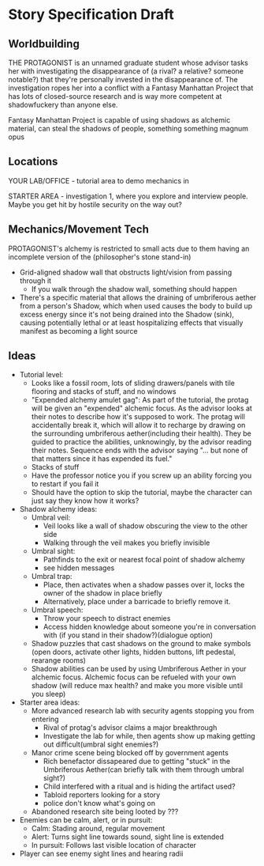 # Story Specification Draft

## Worldbuilding

THE PROTAGONIST is an unnamed graduate student whose advisor tasks her with investigating the disappearance of (a rival? a relative? someone notable?) that they're personally invested in the disappearance of. The investigation ropes her into a conflict with a Fantasy Manhattan Project that has lots of closed-source research and is way more competent at shadowfuckery than anyone else.

Fantasy Manhattan Project is capable of using shadows as alchemic material, can steal the shadows of people, something something magnum opus

## Locations

YOUR LAB/OFFICE - tutorial area to demo mechanics in

STARTER AREA - investigation 1, where you explore and interview people. Maybe you get hit by hostile security on the way out?

## Mechanics/Movement Tech

PROTAGONIST's alchemy is restricted to small acts due to them having an incomplete version of the (philosopher's stone stand-in)

* Grid-aligned shadow wall that obstructs light/vision from passing through it
	* If you walk through the shadow wall, something should happen
* There's a specific material that allows the draining of umbriferous aether from a person's Shadow, which when used causes the body to build up excess energy since it's not being drained into the Shadow (sink), causing potentially lethal or at least hospitalizing effects that visually manifest as becoming a light source

## Ideas

* Tutorial level:
	* Looks like a fossil room, lots of sliding drawers/panels with tile flooring and stacks of stuff, and no windows
	* "Expended alchemy amulet gag": As part of the tutorial, the protag will be given an "expended" alchemic focus. As the advisor looks at their notes to describe how it's supposed to work. The protag will accidentally break it, which will allow it to recharge by drawing on the surrounding umbriferous aether(including their health). They be guided to practice the abilities, unknowingly, by the advisor reading their notes. Sequence ends with the advisor saying "... but none of that matters since it has expended its fuel."
	* Stacks of stuff
	* Have the professor notice you if you screw up an ability forcing you to restart if you fail it
	* Should have the option to skip the tutorial, maybe the character can just say they know how it works?
* Shadow alchemy ideas:
	* Umbral veil:
		* Veil looks like a wall of shadow obscuring the view to the other side
		* Walking through the veil makes you briefly invisible
	* Umbral sight:
		* Pathfinds to the exit or nearest focal point of shadow alchemy
		* see hidden messages
	* Umbral trap:
		* Place, then activates when a shadow passes over it, locks the owner of the shadow in place briefly
		* Alternatively, place under a barricade to briefly remove it.
	* Umbral speech:
		* Throw your speech to distract enemies
		* Access hidden knowledge about someone you're in conversation with (if you stand in their shadow?)(dialogue option)
	* Shadow puzzles that cast shadows on the ground to make symbols (open doors, activate other lights, hidden buttons, lift pedestal, rearange rooms)
	* Shadow abilities can be used by using Umbriferous Aether in your alchemic focus. Alchemic focus can be refueled with your own shadow (will reduce max health? and make you more visible until you sleep)
* Starter area ideas:
	* More advanced research lab with security agents stopping you from entering
		* Rival of protag's advisor claims a major breakthrough
		* Investigate the lab for while, then agents show up making getting out difficult(umbral sight enemies?)
	* Manor crime scene being blocked off by government agents
		* Rich benefactor dissapeared due to getting "stuck" in the Umbriferous Aether(can briefly talk with them through umbral sight?)
		* Child interfered with a ritual and is hiding the artifact used?
		* Tabloid reporters looking for a story
		* police don't know what's going on
	* Abandoned research site being looted by ???
* Enemies can be calm, alert, or in pursuit:
	* Calm: Stading around, regular movement
	* Alert: Turns sight line towards sound, sight line is extended
	* In pursuit: Follows last visible location of character
* Player can see enemy sight lines and hearing radii